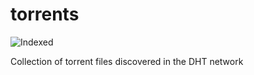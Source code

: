 torrents 
========
![Indexed](https://img.shields.io/badge/indexed-73872-blue)

Collection of torrent files discovered in the DHT network
